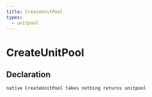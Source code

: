 ```yaml
---
title: CreateUnitPool
types:
  - unitpool
---
```


# CreateUnitPool

## Declaration

```jass
native CreateUnitPool takes nothing returns unitpool
```

